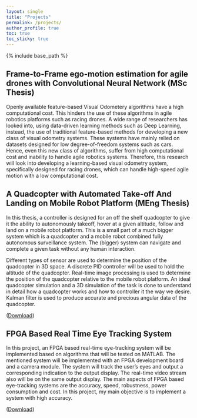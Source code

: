 ```yaml
---
layout: single
title: "Projects"
permalink: /projects/
author_profile: true
toc: true
toc_sticky: true
---
```


{% include base_path %}

## Frame-to-Frame ego-motion estimation for agile drones with Convolutional Neural Network (MSc Thesis)

Openly available feature-based Visual Odometery algorithms have a high computational cost. This hinders the use of these algorithms in agile robotics platforms such as racing drones. A wide range of researchers has looked into, using data-driven learning methods such as Deep Learning, instead, the use of traditional feature-based methods for developing a new class of visual odometry systems. These systems have mainly relied on datasets designed for low degree-of-freedom systems such as cars. Hence, even this new class of algorithms, suffer from high computational cost and inability to handle agile robotics systems. Therefore, this research will look into developing a learning-based visual odometry system, specifically designed for racing drones, which can handle high-speed agile motion with a low computational cost.

## A Quadcopter with Automated Take-off And Landing on Mobile Robot Platform (MEng Thesis)

In this thesis, a controller is designed for an off the shelf quadcopter to give it the ability to autonomously takeoff, hover at a given altitude, follow and land on a mobile robot platform. This is a small part of a much bigger system which is a quadcopter and a mobile robot combined fully autonomous surveillance system. The (bigger) system can navigate and complete a given task without any human interaction. 

Different types of sensor are used to determine the position of the quadcopter in 3D space. A discrete PID controller will be used to hold the altitude of the quadcopter. Real-time image processing is used to determine the position of the quadcopter relative to the mobile robot platform. An ideal quadcopter simulation and a 3D simulation of the task is done to understand in detail how a quadcopter works and how to controller it the way we desire. Kalman filter is used to produce accurate and precious angular data of the quadcopter.

([Download](https://basameera.github.io/files/MEng_4th_year_report_group.pdf))

## FPGA Based Real Time Eye Tracking System

In this project, an FPGA based real-time eye-tracking system will be implemented based on algorithms that will be tested on MATLAB. The mentioned system will be implemented with an FPGA development board and a camera module. The system will track the user’s eyes and output a corresponding indication to the output display. The real-time video stream also will be on the same output display. The main aspects of FPGA based eye-tracking systems are the accuracy, speed, robustness, power consumption and cost. In this project, my main objective is to implement a system with high accuracy.

([Download](https://basameera.github.io/files/MEng_3rd_year_report.pdf))

